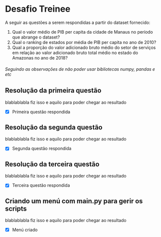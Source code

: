 # Desafio Treinee

A seguir as questões a serem respondidas a partir do dataset fornecido:
1. Qual o valor médio de PIB per capita da cidade de Manaus no período que abrange o
dataset?
2. Qual o ranking de estados por média de PIB per capita no ano de 2010? 
3. Qual a proporção do valor adicionado bruto médio do setor de serviços em relação ao valor
adicionado bruto total médio no estado do Amazonas no ano de 2018?

###### Seguindo as observações de não poder usar bibliotecas numpy, pandas e etc

## Resolução da primeira questão
blablablabla fiz isso e aquilo para poder chegar ao resultado
- [x] Primeira questão respondida

## Resolução da segunda questão
blablablabla fiz isso e aquilo para poder chegar ao resultado
- [x] Segunda questão respondida

## Resolução da terceira questão
blablablabla fiz isso e aquilo para poder chegar ao resultado
- [x] Terceira questão respondida

## Criando um menú com main.py para gerir os scripts
blablablabla fiz isso e aquilo para poder chegar ao resultado
- [x] Menú criado   